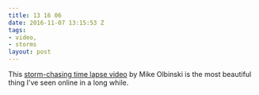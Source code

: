 ```yaml
---
title: 13 16 06
date: 2016-11-07 13:15:53 Z
tags:
- video,
- storms
layout: post
---
```


This [storm-chasing time lapse video](http://www.mikeolbinski.com/theblog/2016/10/monsoon-iii-4k/) by Mike Olbinski is the most beautiful thing I’ve seen online in a long while.